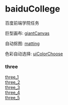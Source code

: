 # baiduCollege
百度前端学院任务

巨型画布:
<a href='./giantCanvas/index.html'>giantCanvas</a>

自动抠图:
<a href='./matting/index.html'>matting</a>

色彩自动选择:
<a href='./uiColorChoose/index.html'>uiColorChoose</a>

<h3>three</h3>
<a href='./three/three_1/index.html'>three_1</a></br>
<a href='./three/three_2/index.html'>three_2</a></br>
<a href='./three/three_3/index.html'>three_3</a></br>
<a href='./three/three_4/index.html'>three_4</a></br>
<a href='./three/three_5/index.html'>three_5</a></br>
